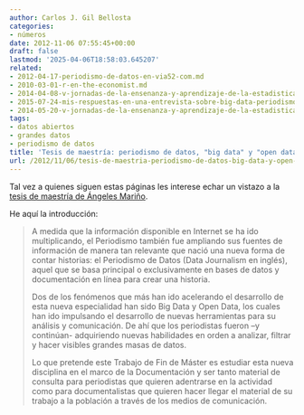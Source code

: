 ```yaml
---
author: Carlos J. Gil Bellosta
categories:
- números
date: 2012-11-06 07:55:45+00:00
draft: false
lastmod: '2025-04-06T18:58:03.645207'
related:
- 2012-04-17-periodismo-de-datos-en-via52-com.md
- 2010-03-01-r-en-the-economist.md
- 2014-04-08-v-jornadas-de-la-ensenanza-y-aprendizaje-de-la-estadistica-y-la-investigacion-operativa.md
- 2015-07-24-mis-respuestas-en-una-entrevista-sobre-big-data-periodismo-de-datos-etc.md
- 2014-05-20-v-jornadas-de-la-ensenanza-y-aprendizaje-de-la-estadistica-y-la-investigacion-operativa-2.md
tags:
- datos abiertos
- grandes datos
- periodismo de datos
title: 'Tesis de maestría: periodismo de datos, "big data" y "open data"'
url: /2012/11/06/tesis-de-maestria-periodismo-de-datos-big-data-y-open-data/
---
```


Tal vez a quienes siguen estas páginas les interese echar un vistazo a la [tesis de maestría de Ángeles Mariño](http://es.scribd.com/doc/111830154/La-relacion-del-Periodismo-de-Datos-con-Big-Data-y-Open-Data).

He aquí la introducción:

>A medida que la información disponible en Internet se ha ido multiplicando, el Periodismo también fue ampliando sus fuentes de información de manera tan relevante que nació una nueva forma de contar historias: el Periodismo de Datos (Data Journalism en inglés), aquel que se basa principal o exclusivamente en bases de datos y documentación en línea para crear una historia.
>
>Dos de los fenómenos que más han ido acelerando el desarrollo de esta nueva especialidad han sido Big Data y Open Data, los cuales han ido impulsando el desarrollo de nuevas herramientas para su análisis y comunicación. De ahí que los periodistas fueron –y continúan- adquiriendo nuevas habilidades en orden a analizar, filtrar y hacer visibles grandes masas de datos.
>
>Lo que pretende este Trabajo de Fin de Máster es estudiar esta nueva disciplina en el marco de la Documentación y ser tanto material de consulta para periodistas que quieren adentrarse en la actividad como para documentalistas que quieren hacer llegar el material de su trabajo a la población a través de los medios de comunicación.